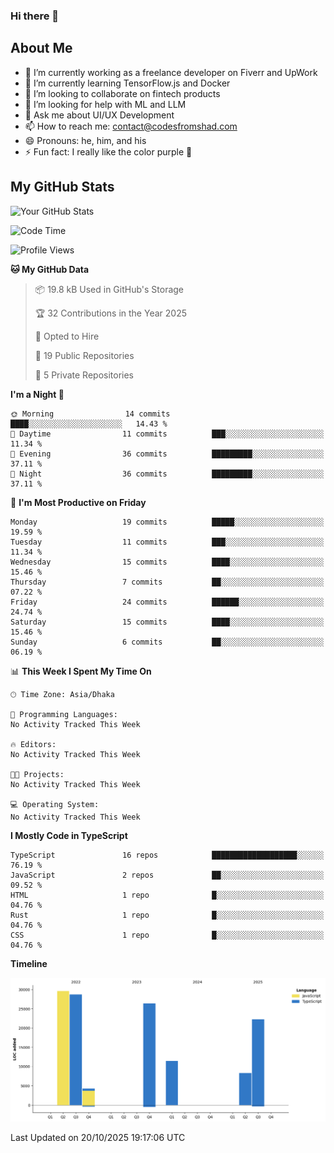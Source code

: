 ### Hi there 👋

## About Me
- 🔭 I’m currently working as a freelance developer on Fiverr and UpWork
- 🌱 I’m currently learning TensorFlow.js and Docker
- 👯 I’m looking to collaborate on fintech products
- 🤔 I’m looking for help with ML and LLM
- 💬 Ask me about UI/UX Development
- 📫 How to reach me: contact@codesfromshad.com
- 😄 Pronouns: he, him, and his
- ⚡ Fun fact: I really like the color purple 💜

## My GitHub Stats

![Your GitHub Stats](https://github-readme-stats.vercel.app/api?username=codesfromshad&show_icons=true&theme=midnight-purple)

<!--START_SECTION:waka-->
![Code Time](http://img.shields.io/badge/Code%20Time-961%20hrs%2056%20mins-blue)

![Profile Views](http://img.shields.io/badge/Profile%20Views-0-blue)

**🐱 My GitHub Data** 

> 📦 19.8 kB Used in GitHub's Storage 
 > 
> 🏆 32 Contributions in the Year 2025
 > 
> 💼 Opted to Hire
 > 
> 📜 19 Public Repositories 
 > 
> 🔑 5 Private Repositories 
 > 
**I'm a Night 🦉** 

```text
🌞 Morning                14 commits          ████░░░░░░░░░░░░░░░░░░░░░   14.43 % 
🌆 Daytime                11 commits          ███░░░░░░░░░░░░░░░░░░░░░░   11.34 % 
🌃 Evening                36 commits          █████████░░░░░░░░░░░░░░░░   37.11 % 
🌙 Night                  36 commits          █████████░░░░░░░░░░░░░░░░   37.11 % 
```
📅 **I'm Most Productive on Friday** 

```text
Monday                   19 commits          █████░░░░░░░░░░░░░░░░░░░░   19.59 % 
Tuesday                  11 commits          ███░░░░░░░░░░░░░░░░░░░░░░   11.34 % 
Wednesday                15 commits          ████░░░░░░░░░░░░░░░░░░░░░   15.46 % 
Thursday                 7 commits           ██░░░░░░░░░░░░░░░░░░░░░░░   07.22 % 
Friday                   24 commits          ██████░░░░░░░░░░░░░░░░░░░   24.74 % 
Saturday                 15 commits          ████░░░░░░░░░░░░░░░░░░░░░   15.46 % 
Sunday                   6 commits           ██░░░░░░░░░░░░░░░░░░░░░░░   06.19 % 
```


📊 **This Week I Spent My Time On** 

```text
🕑︎ Time Zone: Asia/Dhaka

💬 Programming Languages: 
No Activity Tracked This Week

🔥 Editors: 
No Activity Tracked This Week

🐱‍💻 Projects: 
No Activity Tracked This Week

💻 Operating System: 
No Activity Tracked This Week
```

**I Mostly Code in TypeScript** 

```text
TypeScript               16 repos            ███████████████████░░░░░░   76.19 % 
JavaScript               2 repos             ██░░░░░░░░░░░░░░░░░░░░░░░   09.52 % 
HTML                     1 repo              █░░░░░░░░░░░░░░░░░░░░░░░░   04.76 % 
Rust                     1 repo              █░░░░░░░░░░░░░░░░░░░░░░░░   04.76 % 
CSS                      1 repo              █░░░░░░░░░░░░░░░░░░░░░░░░   04.76 % 
```



**Timeline**

![Lines of Code chart](https://raw.githubusercontent.com/codesfromshad/codesfromshad/main/assets/bar_graph.png)


 Last Updated on 20/10/2025 19:17:06 UTC
<!--END_SECTION:waka-->

<!--
**codesfromshad/codesfromshad** is a ✨ _special_ ✨ repository because its `README.md` (this file) appears on your GitHub profile.

Here are some ideas to get you started:

- 🔭 I’m currently working on ...
- 🌱 I’m currently learning ...
- 👯 I’m looking to collaborate on ...
- 🤔 I’m looking for help with ...
- 💬 Ask me about ...
- 📫 How to reach me: ...
- 😄 Pronouns: ...
- ⚡ Fun fact: ...
-->
